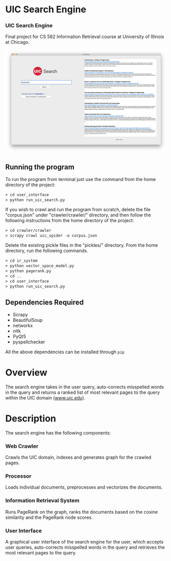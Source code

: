 
# UIC Search Engine
### UIC Search Engine

Final project for CS 582 Information Retrieval course at University of Illinois at Chicago.

![Results](screenshot.png)

## Running the program

To run the program from terminal just use the command from the home directory of the project:

	> cd user_interface
	> python run_uic_search.py 

If you wish to crawl and run the program from scratch, delete the file "corpus.json" under "crawler/crawler/" directory, and then follow the following instructions from the home directory of the project:

	> cd crawler/crawler
	> scrapy crawl uic_spider -o corpus.json
	
Delete the existing pickle files in the "pickles/" directory. From the home directory, run the following commands.

	> cd ir_system
	> python vector_space_model.py
	> python pagerank.py
	> cd ..
	> cd user_interface
	> python run_uic_search.py


## Dependencies Required
- Scrapy
- BeautifulSoup
- networkx
- nltk
- PyQt5
- pyspellchecker

All the above dependencies can be installed through `pip`

# Overview

The search engine takes in the user query, auto-corrects misspelled words in the query and returns a ranked list of most relevant pages to the query within the UIC domain (www.uic.edu). 

# Description

The search engine has the following components:

### Web Crawler 

 Crawls the UIC domain, indexes and generates graph for the crawled pages.
 
### Processor 

Loads individual documents, preprocesses and vectorizes the documents.

### Information Retrieval System

 Runs PageRank on the graph, ranks the documents based on the cosine similarity and the PageRank node scores.
 
### User Interface 

 A graphical user interface of the search engine for the user, which accepts user queries, auto-corrects misspelled words in the query and retrieves the most relevant pages to the query.

